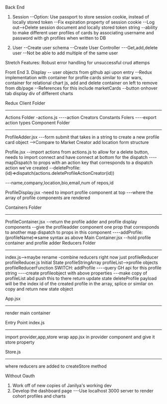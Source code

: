 Back End
1. Session 
--Option: Use passport to store session cookie,
instead of locally stored token
--Fix expiration property of session cookie
--Log out-->Delete session document and locally
stored token string
--ability to make different user profiles of cards by associating username and password with gh profiles when written to DB

2. User 
--Create user schema
--Create User Controller
---Get,add,delete user
--Not be able to add multiple of the same user

Stretch Features: Robust error handling for unsuccessful crud attemps

Front End
3. Display
-- user objects from github api upon entry
--Redux implementation with container for profile cards similar to star wars, container
for relational chart js, add and delete container on left to remove from db/page
--References for this include marketCards 
--button onhover tab display div of different charts 

Redux
Client Folder
_____________
Actions Folder
-actions.js
----action Creators
Constants Folers
----export action types
Component Folder
_____________
ProfileAdder.jsx
---form submit that takes in a string to create a new profile card object 
-->Compare to Market Creator add location form structure

Profile.jsx
--import actions from actions.js to allow for a delete button, needs to import connect and have connect at bottom for the dispatch
----mapDispatch to props with an action key that corresponds to a dispatch action we've created
--deleteProfile:(id)=>dispatch(actions.deleteProfileActionCreator(id))

---name,company,location,bio,email,num of repos,id

ProfileDisplay.jsx
-need to import profile component at top
---where the array of profile components are rendered

Containers Folder
_________________
ProfileContainer.jsx
--return the profile adder and profile display components
--give the profileadder component one prop that corresponds to another map dispatch to props in this component
----addProfile:(profileName)=>same syntax as above
Main Container.jsx
--hold profile container and profile adder
Reducers Folder
_________________
index.js-->maybe rename
-combine reducers right now just profileReducer
profileReducer.js
Initial State
profileStringArray
profileList-->profile objects
profileReducerFunction
SWITCH:
addProfile
----query GH api for this profile string
----create profileobject with above properties
---make copy of profileList abd push this to there
return update state
deleteProfile
payload will be the index id of the created profile in the array, 
splice or similar on copy and return new state object

App.jsx
_______
render main container 

Entry Point index.js
____________________
import provider,app,store
wrap app.jsx in provider component and give it store property

Store.js
________
where reducers are added to createStore method

Without Oauth
1. Work off of new copies of Janilya's working dev
2. Develop the dashboard page 
---Use localhost 3000 server to render cohort profiles and charts